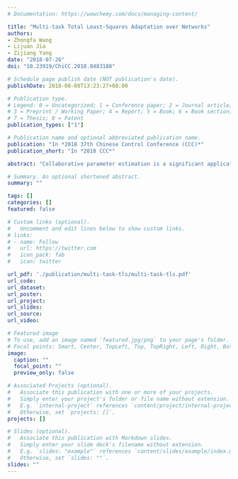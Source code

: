 ```yaml
---
# Documentation: https://wowchemy.com/docs/managing-content/

title: "Multi-task Total Least-Squares Adaptation over Networks"
authors: 
- Zhongfa Wang
- Lijuan Jia
- Zijiang Yang
date: "2018-07-26"
doi: "10.23919/ChiCC.2018.8483188"

# Schedule page publish date (NOT publication's date).
publishDate: 2018-08-08T13:23:27+08:00

# Publication type.
# Legend: 0 = Uncategorized; 1 = Conference paper; 2 = Journal article;
# 3 = Preprint / Working Paper; 4 = Report; 5 = Book; 6 = Book section;
# 7 = Thesis; 8 = Patent
publication_types: ["1"]

# Publication name and optional abbreviated publication name.
publication: "In *2018 37th Chinese Control Conference (CCC)*"
publication_short: "In *2018 CCC*"

abstract: "Collaborative parameter estimation is a significant application of distributed multi-agent network. In practical scenarios, there are many multi-task oriented applications that the networks have multiple optimum parameter vectors to be estimated. Considering the condition that the input and output of agents are corrupted by additive noises, the network can be modeled as the multi-task errors-in-variables (M-EIV) problem. Total least-squares (TLS) method is a typical solution to the EIV problem for it can minimize the perturbation both in input and output data. In this paper, we study the problem of unbiased parameter estimation over multi-task networks whose nodes' inputs are corrupted by white noises. We propose a novel multi-task TLS (M-TLS) algorithm which can reach consistent unbiased estimation. Simulation results show that the proposed algorithms can achieve consistent and unbiased estimation."

# Summary. An optional shortened abstract.
summary: ""

tags: []
categories: []
featured: false

# Custom links (optional).
#   Uncomment and edit lines below to show custom links.
# links:
# - name: Follow
#   url: https://twitter.com
#   icon_pack: fab
#   icon: twitter

url_pdf: './publication/multi-task-tls/multi-task-tls.pdf'
url_code:
url_dataset:
url_poster:
url_project:
url_slides:
url_source:
url_video:

# Featured image
# To use, add an image named `featured.jpg/png` to your page's folder. 
# Focal points: Smart, Center, TopLeft, Top, TopRight, Left, Right, BottomLeft, Bottom, BottomRight.
image:
  caption: ""
  focal_point: ""
  preview_only: false

# Associated Projects (optional).
#   Associate this publication with one or more of your projects.
#   Simply enter your project's folder or file name without extension.
#   E.g. `internal-project` references `content/project/internal-project/index.md`.
#   Otherwise, set `projects: []`.
projects: []

# Slides (optional).
#   Associate this publication with Markdown slides.
#   Simply enter your slide deck's filename without extension.
#   E.g. `slides: "example"` references `content/slides/example/index.md`.
#   Otherwise, set `slides: ""`.
slides: ""
---
```

